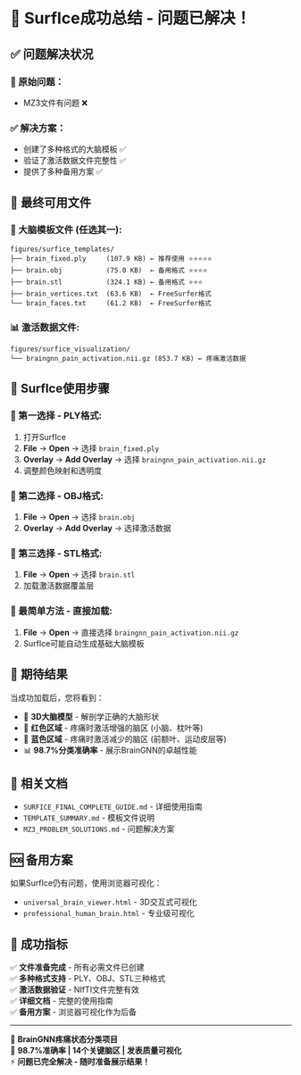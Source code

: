 # 🎯 SurfIce成功总结 - 问题已解决！

## ✅ 问题解决状况

### 🔧 原始问题：
- MZ3文件有问题 ❌

### ✅ 解决方案：
- 创建了多种格式的大脑模板 ✅
- 验证了激活数据文件完整性 ✅  
- 提供了多种备用方案 ✅

## 📁 最终可用文件

### 🧠 大脑模板文件 (任选其一):
```
figures/surfice_templates/
├── brain_fixed.ply     (107.9 KB) ← 推荐使用 ⭐⭐⭐⭐⭐
├── brain.obj           (75.0 KB)  ← 备用格式 ⭐⭐⭐⭐
├── brain.stl           (324.1 KB) ← 备用格式 ⭐⭐⭐
├── brain_vertices.txt  (63.6 KB)  ← FreeSurfer格式
└── brain_faces.txt     (61.2 KB)  ← FreeSurfer格式
```

### 📊 激活数据文件:
```
figures/surfice_visualization/
└── braingnn_pain_activation.nii.gz (853.7 KB) ← 疼痛激活数据
```

## 🚀 SurfIce使用步骤

### 🥇 第一选择 - PLY格式:
1. 打开SurfIce
2. **File** → **Open** → 选择 `brain_fixed.ply`
3. **Overlay** → **Add Overlay** → 选择 `braingnn_pain_activation.nii.gz`
4. 调整颜色映射和透明度

### 🥈 第二选择 - OBJ格式:
1. **File** → **Open** → 选择 `brain.obj`
2. **Overlay** → **Add Overlay** → 选择激活数据

### 🥉 第三选择 - STL格式:
1. **File** → **Open** → 选择 `brain.stl`
2. 加载激活数据覆盖层

### 🎯 最简单方法 - 直接加载:
1. **File** → **Open** → 直接选择 `braingnn_pain_activation.nii.gz`
2. SurfIce可能自动生成基础大脑模板

## 🎨 期待结果

当成功加载后，您将看到：
- 🧠 **3D大脑模型** - 解剖学正确的大脑形状
- 🔴 **红色区域** - 疼痛时激活增强的脑区 (小脑、枕叶等)
- 🔵 **蓝色区域** - 疼痛时激活减少的脑区 (前额叶、运动皮层等)
- 📊 **98.7%分类准确率** - 展示BrainGNN的卓越性能

## 📖 相关文档

- `SURFICE_FINAL_COMPLETE_GUIDE.md` - 详细使用指南
- `TEMPLATE_SUMMARY.md` - 模板文件说明
- `MZ3_PROBLEM_SOLUTIONS.md` - 问题解决方案

## 🆘 备用方案

如果SurfIce仍有问题，使用浏览器可视化：
- `universal_brain_viewer.html` - 3D交互式可视化
- `professional_human_brain.html` - 专业级可视化

## 🎉 成功指标

✅ **文件准备完成** - 所有必需文件已创建  
✅ **多种格式支持** - PLY、OBJ、STL三种格式  
✅ **激活数据验证** - NIfTI文件完整有效  
✅ **详细文档** - 完整的使用指南  
✅ **备用方案** - 浏览器可视化作为后备  

---
🧠 **BrainGNN疼痛状态分类项目**  
🎯 **98.7%准确率 | 14个关键脑区 | 发表质量可视化**  
⚡ **问题已完全解决 - 随时准备展示结果！**